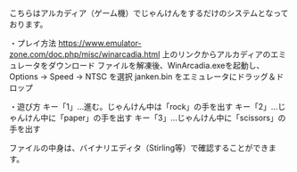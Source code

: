 こちらはアルカディア（ゲーム機）でじゃんけんをするだけのシステムとなっております。

・プレイ方法
https://www.emulator-zone.com/doc.php/misc/winarcadia.html
上のリンクからアルカディアのエミュレータをダウンロード
ファイルを解凍後、WinArcadia.exeを起動し、Options → Speed → NTSC を選択
janken.bin をエミュレータにドラッグ＆ドロップ

・遊び方
キー「1」...進む。じゃんけん中は「rock」の手を出す
キー「2」...じゃんけん中に「paper」の手を出す
キー「3」...じゃんけん中に「scissors」の手を出す

ファイルの中身は、バイナリエディタ（Stirling等）で確認することができます。
